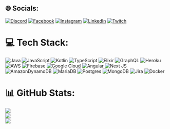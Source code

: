 
## 🌐 Socials:
[![Discord](https://img.shields.io/badge/Discord-%237289DA.svg?logo=discord&logoColor=white)](https://discord.gg/devflamenbaum#8319) [![Facebook](https://img.shields.io/badge/Facebook-%231877F2.svg?logo=Facebook&logoColor=white)](https://facebook.com/gabriel.flamenbaum) [![Instagram](https://img.shields.io/badge/Instagram-%23E4405F.svg?logo=Instagram&logoColor=white)](https://instagram.com/gabrielflamenbaum) [![LinkedIn](https://img.shields.io/badge/LinkedIn-%230077B5.svg?logo=linkedin&logoColor=white)](https://linkedin.com/in/gabriel-flamenbaum) [![Twitch](https://img.shields.io/badge/Twitch-%239146FF.svg?logo=Twitch&logoColor=white)](https://twitch.tv/charmandev) 

# 💻 Tech Stack:
![Java](https://img.shields.io/badge/java-%23ED8B00.svg?style=for-the-badge&logo=java&logoColor=white) ![JavaScript](https://img.shields.io/badge/javascript-%23323330.svg?style=for-the-badge&logo=javascript&logoColor=%23F7DF1E) ![Kotlin](https://img.shields.io/badge/kotlin-%230095D5.svg?style=for-the-badge&logo=kotlin&logoColor=white) ![TypeScript](https://img.shields.io/badge/typescript-%23007ACC.svg?style=for-the-badge&logo=typescript&logoColor=white) ![Elixir](https://img.shields.io/badge/elixir-%234B275F.svg?style=for-the-badge&logo=elixir&logoColor=white) ![GraphQL](https://img.shields.io/badge/-GraphQL-E10098?style=for-the-badge&logo=graphql&logoColor=white) ![Heroku](https://img.shields.io/badge/heroku-%23430098.svg?style=for-the-badge&logo=heroku&logoColor=white) ![AWS](https://img.shields.io/badge/AWS-%23FF9900.svg?style=for-the-badge&logo=amazon-aws&logoColor=white) ![Firebase](https://img.shields.io/badge/firebase-%23039BE5.svg?style=for-the-badge&logo=firebase) ![Google Cloud](https://img.shields.io/badge/Google%20Cloud-%234285F4.svg?style=for-the-badge&logo=google-cloud&logoColor=white) ![Angular](https://img.shields.io/badge/angular-%23DD0031.svg?style=for-the-badge&logo=angular&logoColor=white) ![Next JS](https://img.shields.io/badge/Next-black?style=for-the-badge&logo=next.js&logoColor=white) ![AmazonDynamoDB](https://img.shields.io/badge/Amazon%20DynamoDB-4053D6?style=for-the-badge&logo=Amazon%20DynamoDB&logoColor=white) ![MariaDB](https://img.shields.io/badge/MariaDB-003545?style=for-the-badge&logo=mariadb&logoColor=white) ![Postgres](https://img.shields.io/badge/postgres-%23316192.svg?style=for-the-badge&logo=postgresql&logoColor=white) ![MongoDB](https://img.shields.io/badge/MongoDB-%234ea94b.svg?style=for-the-badge&logo=mongodb&logoColor=white) ![Jira](https://img.shields.io/badge/jira-%230A0FFF.svg?style=for-the-badge&logo=jira&logoColor=white) ![Docker](https://img.shields.io/badge/docker-%230db7ed.svg?style=for-the-badge&logo=docker&logoColor=white)

# 📊 GitHub Stats:
![](https://github-readme-stats.vercel.app/api?username=devflamenbaum&theme=dark&hide_border=false&include_all_commits=true&count_private=true)<br/>
![](https://github-readme-streak-stats.herokuapp.com/?user=devflamenbaum&theme=dark&hide_border=false)<br/>
![](https://github-readme-stats.vercel.app/api/top-langs/?username=devflamenbaum&theme=dark&hide_border=false&include_all_commits=true&count_private=true&layout=compact)



